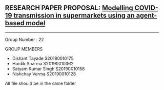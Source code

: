 ## RESEARCH PAPER PROPOSAL: [Modelling COVID-19 transmission in supermarkets using an agent-based model](https://journals.plos.org/plosone/article?id=10.1371/journal.pone.0249821)

---

Group Number :  22 

GROUP MEMBERS  

- Dishant Tayade             S20190010175
- Hardik Sharma              S20190010062
- Satyam Kumar Singh    S20190010158
- Nishchay Verma            S20190010128

 All file should be in the same folder

